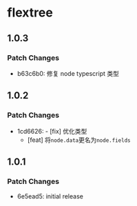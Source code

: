 # flextree

## 1.0.3

### Patch Changes

-   b63c6b0: 修复 node typescript 类型

## 1.0.2

### Patch Changes

-   1cd6626: - [fix] 优化类型
    -   [feat] 将`node.data`更名为`node.fields`

## 1.0.1

### Patch Changes

-   6e5ead5: initial release
